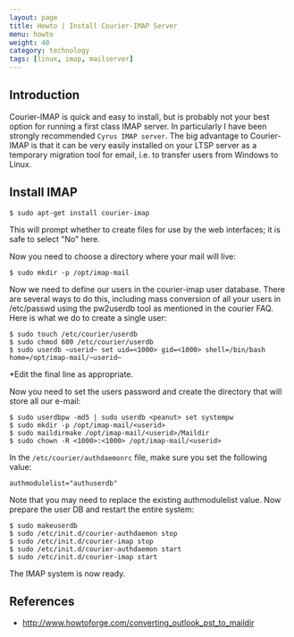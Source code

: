 ```yaml
---
layout: page
title: Howto | Install Courier-IMAP Server
menu: howto
weight: 40
category: technology
tags: [linux, imap, mailserver]
---
```


## Introduction

Courier-IMAP is quick and easy to install, but is probably not your best option for running a first class IMAP server.  In particularly I have been strongly recommended `Cyrus IMAP server`.  The big advantage to Courier-IMAP is that it can be very easily installed on your LTSP server as a temporary migration tool for email, i.e. to transfer users from Windows to Linux.

## Install IMAP

    $ sudo apt-get install courier-imap

This will prompt whether to create files for use by the web interfaces; it is safe to select "No" here.

Now you need to choose a directory where your mail will live:

    $ sudo mkdir -p /opt/imap-mail

Now we need to define our users in the courier-imap user database. There are several ways to do this, including mass conversion of all your users in /etc/passwd using the pw2userdb tool as mentioned in the courier FAQ. Here is what we do to create a single user:

    $ sudo touch /etc/courier/userdb
    $ sudo chmod 600 /etc/courier/userdb
    $ sudo userdb ~userid~ set uid=<1000> gid=<1000> shell=/bin/bash home=/opt/imap-mail/~userid~

*Edit the final line as appropriate.

Now you need to set the users password and create the directory that will store all our e-mail:

    $ sudo userdbpw -md5 | sudo userdb <peanut> set systempw
    $ sudo mkdir -p /opt/imap-mail/<userid>
    $ sudo maildirmake /opt/imap-mail/<userid>/Maildir
    $ sudo chown -R <1000>:<1000> /opt/imap-mail/<userid>

In the `/etc/courier/authdaemonrc` file, make sure you set the following value:

    authmodulelist="authuserdb"

Note that you may need to replace the existing authmodulelist value. Now prepare the user DB and restart the entire system:

    $ sudo makeuserdb
    $ sudo /etc/init.d/courier-authdaemon stop
    $ sudo /etc/init.d/courier-imap stop
    $ sudo /etc/init.d/courier-authdaemon start
    $ sudo /etc/init.d/courier-imap start 

The IMAP system is now ready.

## References

   * http://www.howtoforge.com/converting_outlook_pst_to_maildir


